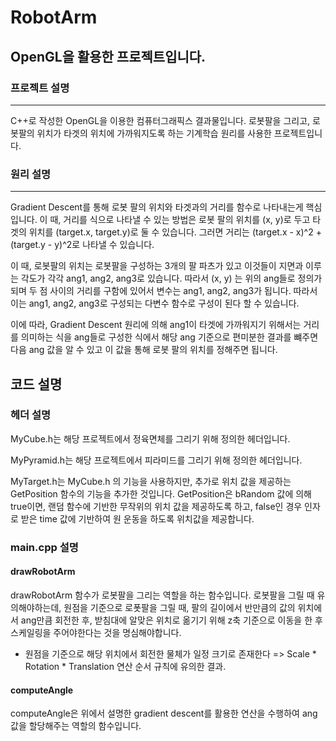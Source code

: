 # RobotArm
## OpenGL을 활용한 프로젝트입니다.
### 프로젝트 설명
---
C++로 작성한 OpenGL을 이용한 컴퓨터그래픽스 결과물입니다.
로봇팔을 그리고, 로봇팔의 위치가 타겟의 위치에 가까워지도록 하는 기계학습 원리를 사용한 프로젝트입니다.

### 원리 설명
---
Gradient Descent를 통해 로봇 팔의 위치와 타겟과의 거리를 함수로 나타내는게 핵심입니다.
이 때, 거리를 식으로 나타낼 수 있는 방법은 로봇 팔의 위치를 (x, y)로 두고 타겟의 위치를 (target.x, target.y)로 둘 수 있습니다.
그러면 거리는 (target.x - x)^2 + (target.y - y)^2로 나타낼 수 있습니다.

이 때, 로봇팔의 위치는 로봇팔을 구성하는 3개의 팔 파츠가 있고 이것들이 지면과 이루는 각도가 각각 ang1, ang2, ang3로 있습니다.
따라서 (x, y) 는 위의 ang들로 정의가 되며 두 점 사이의 거리를 구함에 있어서 변수는 ang1, ang2, ang3가 됩니다. 따라서 이는 ang1, ang2, ang3로 구성되는 다변수 함수로 구성이 된다 할 수 있습니다.

이에 따라, Gradient Descent 원리에 의해 ang1이 타겟에 가까워지기 위해서는 거리를 의미하는 식을 ang들로 구성한 식에서 해당 ang 기준으로 편미분한 결과를 뺴주면 다음 ang 값을 알 수 있고 이 값을 통해 로봇 팔의 위치를 정해주면 됩니다.

## 코드 설명

### 헤더 설명
MyCube.h는 해당 프로젝트에서 정육면체를 그리기 위해 정의한 헤더입니다.

MyPyramid.h는 해당 프로젝트에서 피라미드를 그리기 위해 정의한 헤더입니다.

MyTarget.h는 MyCube.h 의 기능을 사용하지만, 추가로 위치 값을 제공하는 GetPosition 함수의 기능을 추가한 것입니다.
GetPosition은 bRandom 값에 의해 true이면, 랜덤 함수에 기반한 무작위의 위치 값을 제공하도록 하고, false인 경우 인자로 받은 time 값에 기반하여 원 운동을 하도록 위치값을 제공합니다.

### main.cpp 설명

#### drawRobotArm
drawRobotArm 함수가 로봇팔을 그리는 역할을 하는 함수입니다.
로봇팔을 그릴 때 유의해야하는데, 원점을 기준으로 로폿팔을 그릴 때, 팔의 길이에서 반만큼의 값의 위치에서 ang만큼 회전한 후, 받침대에 알맞은 위치로 옮기기 위해 z축 기준으로 이동을 한 후 스케일링을 주어야한다는 것을 명심해야합니다.
* 원점을 기준으로 해당 위치에서 회전한 물체가 일정 크기로 존재한다 => Scale * Rotation * Translation 연산 순서 규칙에 유의한 결과.

#### computeAngle 
computeAngle은 위에서 설명한 gradient descent를 활용한 연산을 수행하여 ang 값을 할당해주는 역할의 함수입니다.
